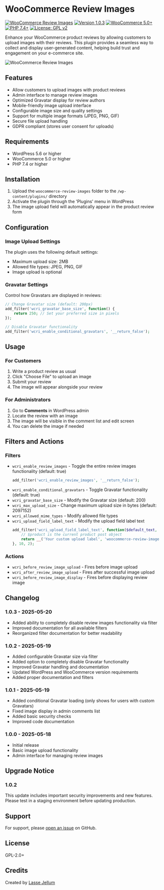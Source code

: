 # WooCommerce Review Images

[![WooCommerce Review Images](https://img.shields.io/badge/WooCommerce-Review%20Images-7f54b3.svg)](https://wordpress.org/plugins/woocommerce-review-images/)
[![Version 1.0.3](https://img.shields.io/badge/Version-1.0.3-brightgreen.svg)](https://github.com/nytafar/woocommerce-review-images/releases)
[![WooCommerce 5.0+](https://img.shields.io/badge/WooCommerce-5.0+-a46497.svg)](https://woocommerce.com/)
[![PHP 7.4+](https://img.shields.io/badge/PHP-7.4+-8892BF.svg)](https://php.net/)
[![License: GPL v2](https://img.shields.io/badge/License-GPL%20v2-blue.svg)](https://www.gnu.org/licenses/old-licenses/gpl-2.0.en.html)

Enhance your WooCommerce product reviews by allowing customers to upload images with their reviews. This plugin provides a seamless way to collect and display user-generated content, helping build trust and engagement on your e-commerce site.

![WooCommerce Review Images](assets/screenshot-1.png)

## Features

- Allow customers to upload images with product reviews
- Admin interface to manage review images
- Optimized Gravatar display for review authors
- Mobile-friendly image upload interface
- Configurable image size and quality settings
- Support for multiple image formats (JPEG, PNG, GIF)
- Secure file upload handling
- GDPR compliant (stores user consent for uploads)

## Requirements

- WordPress 5.6 or higher
- WooCommerce 5.0 or higher
- PHP 7.4 or higher

## Installation

1. Upload the `woocommerce-review-images` folder to the `/wp-content/plugins/` directory
2. Activate the plugin through the 'Plugins' menu in WordPress
3. The image upload field will automatically appear in the product review form

## Configuration

### Image Upload Settings

The plugin uses the following default settings:

- Maximum upload size: 2MB
- Allowed file types: JPEG, PNG, GIF
- Image upload is optional

### Gravatar Settings

Control how Gravatars are displayed in reviews:

```php
// Change Gravatar size (default: 200px)
add_filter('wcri_gravatar_base_size', function() {
    return 250; // Set your preferred size in pixels
});

// Disable Gravatar functionality
add_filter('wcri_enable_conditional_gravatars', '__return_false');
```

## Usage

### For Customers

1. Write a product review as usual
2. Click "Choose File" to upload an image
3. Submit your review
4. The image will appear alongside your review

### For Administrators

1. Go to **Comments** in WordPress admin
2. Locate the review with an image
3. The image will be visible in the comment list and edit screen
4. You can delete the image if needed

## Filters and Actions

### Filters

- `wcri_enable_review_images` - Toggle the entire review images functionality (default: true)
  ```php
  add_filter('wcri_enable_review_images', '__return_false');
  ```
- `wcri_enable_conditional_gravatars` - Toggle Gravatar functionality (default: true)
- `wcri_gravatar_base_size` - Modify the Gravatar size (default: 200)
- `wcri_max_upload_size` - Change maximum upload size in bytes (default: 2097152)
- `wcri_allowed_mime_types` - Modify allowed file types
- `wcri_upload_field_label_text` - Modify the upload field label text
  ```php
  add_filter('wcri_upload_field_label_text', function($default_text, $product) {
      // $product is the current product post object
      return __('Your custom upload label', 'woocommerce-review-images');
  }, 10, 2);
  ```

### Actions

- `wcri_before_review_image_upload` - Fires before image upload
- `wcri_after_review_image_upload` - Fires after successful image upload
- `wcri_before_review_image_display` - Fires before displaying review image

## Changelog

### 1.0.3 - 2025-05-20
- Added ability to completely disable review images functionality via filter
- Improved documentation for all available filters
- Reorganized filter documentation for better readability

### 1.0.2 - 2025-05-19
- Added configurable Gravatar size via filter
- Added option to completely disable Gravatar functionality
- Improved Gravatar handling and documentation
- Updated WordPress and WooCommerce version requirements
- Added proper documentation and filters

### 1.0.1 - 2025-05-19
- Added conditional Gravatar loading (only shows for users with custom Gravatars)
- Fixed image display in admin comments list
- Added basic security checks
- Improved code documentation

### 1.0.0 - 2025-05-18
- Initial release
- Basic image upload functionality
- Admin interface for managing review images

## Upgrade Notice

### 1.0.2
This update includes important security improvements and new features. Please test in a staging environment before updating production.

## Support

For support, please [open an issue](https://github.com/nytafar/woocommerce-review-images/issues) on GitHub.

## License

GPL-2.0+

## Credits

Created by [Lasse Jellum](https://jellum.net)
